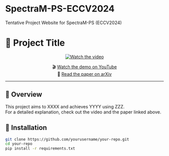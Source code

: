 # SpectraM-PS-ECCV2024
Tentative Project Website for SpectraM-PS (ECCV2024)

# 🚀 Project Title

<div align="center">

[![Watch the video](https://img.youtube.com/vi/YOUTUBE_VIDEO_ID/maxresdefault.jpg)](https://www.youtube.com/watch?v=YOUTUBE_VIDEO_ID)

🎬 [Watch the demo on YouTube](https://www.youtube.com/watch?v=YOUTUBE_VIDEO_ID)  
📄 [Read the paper on arXiv](https://arxiv.org/abs/ARXIV_ID)

</div>

---

## 📝 Overview

This project aims to XXXX and achieves YYYY using ZZZ.  
For a detailed explanation, check out the video and the paper linked above.

## 🔧 Installation

```bash
git clone https://github.com/yourusername/your-repo.git
cd your-repo
pip install -r requirements.txt


